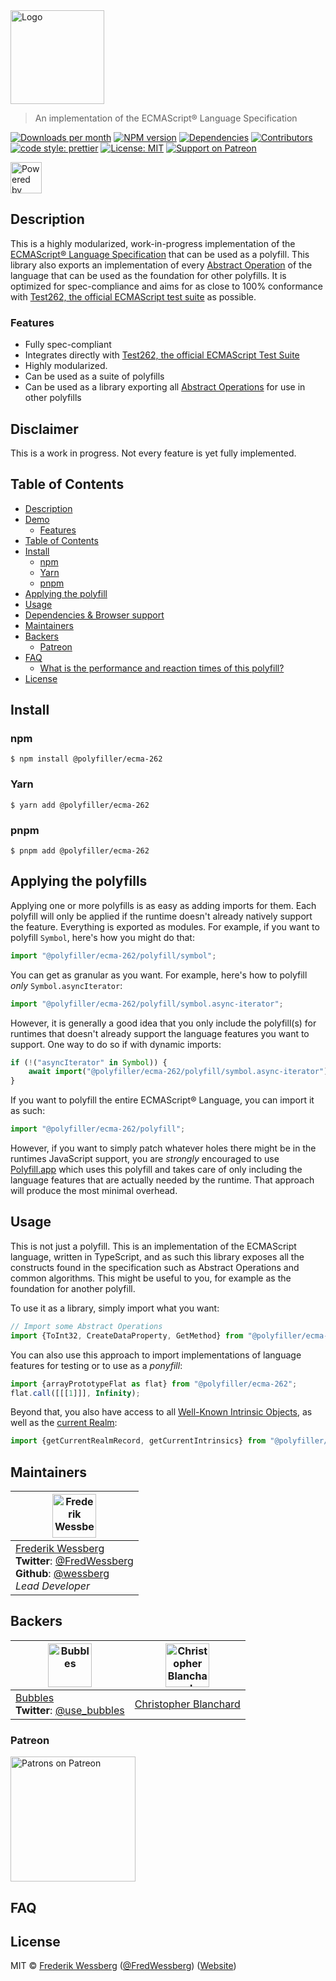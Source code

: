 <!-- SHADOW_SECTION_LOGO_START -->

<div><img alt="Logo" src="https://raw.githubusercontent.com/polyfiller-org/polyfiller/master/packages/library/ecma/ecma-262/documentation/asset/logo.png" height="150"   /></div>

<!-- SHADOW_SECTION_LOGO_END -->

<!-- SHADOW_SECTION_DESCRIPTION_SHORT_START -->

> An implementation of the ECMAScript® Language Specification

<!-- SHADOW_SECTION_DESCRIPTION_SHORT_END -->

<!-- SHADOW_SECTION_BADGES_START -->

<a href="https://npmcharts.com/compare/%40polyfiller%2Fecma-262?minimal=true"><img alt="Downloads per month" src="https://img.shields.io/npm/dm/%40polyfiller%2Fecma-262.svg"    /></a>
<a href="https://www.npmjs.com/package/%40polyfiller%2Fecma-262"><img alt="NPM version" src="https://badge.fury.io/js/%40polyfiller%2Fecma-262.svg"    /></a>
<a href="https://david-dm.org/polyfiller-org/library"><img alt="Dependencies" src="https://img.shields.io/david/polyfiller-org%2Flibrary.svg"    /></a>
<a href="https://github.com/polyfiller-org/library/graphs/contributors"><img alt="Contributors" src="https://img.shields.io/github/contributors/polyfiller-org%2Flibrary.svg"    /></a>
<a href="https://github.com/prettier/prettier"><img alt="code style: prettier" src="https://img.shields.io/badge/code_style-prettier-ff69b4.svg"    /></a>
<a href="https://opensource.org/licenses/MIT"><img alt="License: MIT" src="https://img.shields.io/badge/License-MIT-yellow.svg"    /></a>
<a href="https://www.patreon.com/bePatron?u=11315442"><img alt="Support on Patreon" src="https://img.shields.io/badge/patreon-donate-green.svg"    /></a>

<!-- SHADOW_SECTION_BADGES_END -->

<div><img alt="Powered by Polyfiller" src="https://raw.githubusercontent.com/polyfiller-org/polyfiller/master/documentation/asset/logo-color-powered-by.png" height="50"   /></div>

<!-- SHADOW_SECTION_DESCRIPTION_LONG_START -->

## Description

<!-- SHADOW_SECTION_DESCRIPTION_LONG_END -->

This is a highly modularized, work-in-progress implementation of the [ECMAScript® Language Specification](https://tc39.github.io/ecma262/) that can be used as a polyfill.
This library also exports an implementation of every [Abstract Operation](https://tc39.es/ecma262/#sec-abstract-operations) of the language that can be used as the foundation for other polyfills.
It is optimized for spec-compliance and aims for as close to 100% conformance with [Test262, the official ECMAScript test suite](https://github.com/tc39/test262) as possible.

<!-- SHADOW_SECTION_FEATURES_START -->

### Features

<!-- SHADOW_SECTION_FEATURES_END -->

- Fully spec-compliant
- Integrates directly with [Test262, the official ECMAScript Test Suite](https://github.com/tc39/test262)
- Highly modularized.
- Can be used as a suite of polyfills
- Can be used as a library exporting all [Abstract Operations](https://tc39.es/ecma262/#sec-abstract-operations) for use in other polyfills

<!-- SHADOW_SECTION_FEATURE_IMAGE_START -->

<!-- SHADOW_SECTION_FEATURE_IMAGE_END -->

## Disclaimer

This is a work in progress. Not every feature is yet fully implemented.

<!-- SHADOW_SECTION_TOC_START -->

## Table of Contents

- [Description](#description)
- [Demo](#demo)
  - [Features](#features)
- [Table of Contents](#table-of-contents)
- [Install](#install)
  - [npm](#npm)
  - [Yarn](#yarn)
  - [pnpm](#pnpm)
- [Applying the polyfill](#applying-the-polyfill)
- [Usage](#usage)
- [Dependencies & Browser support](#dependencies--browser-support)
- [Maintainers](#maintainers)
- [Backers](#backers)
  - [Patreon](#patreon)
- [FAQ](#faq)
  - [What is the performance and reaction times of this polyfill?](#what-is-the-performance-and-reaction-times-of-this-polyfill)
- [License](#license)

<!-- SHADOW_SECTION_TOC_END -->

<!-- SHADOW_SECTION_INSTALL_START -->

## Install

### npm

```
$ npm install @polyfiller/ecma-262
```

### Yarn

```
$ yarn add @polyfiller/ecma-262
```

### pnpm

```
$ pnpm add @polyfiller/ecma-262
```

<!-- SHADOW_SECTION_INSTALL_END -->

## Applying the polyfills

Applying one or more polyfills is as easy as adding imports for them.
Each polyfill will only be applied if the runtime doesn't already natively support the feature.
Everything is exported as modules. For example, if you want to polyfill `Symbol`, here's how you might do that:

```typescript
import "@polyfiller/ecma-262/polyfill/symbol";
```

You can get as granular as you want. For example, here's how to polyfill _only_ `Symbol.asyncIterator`:

```typescript
import "@polyfiller/ecma-262/polyfill/symbol.async-iterator";
````

However, it is generally a good idea that you only include the polyfill(s) for runtimes that doesn't already support the language features you want to support.
One way to do so if with dynamic imports:

```typescript
if (!("asyncIterator" in Symbol)) {
	await import("@polyfiller/ecma-262/polyfill/symbol.async-iterator");
}
```

If you want to polyfill the entire ECMAScript® Language, you can import it as such:

```typescript
import "@polyfiller/ecma-262/polyfill";
```

However, if you want to simply patch whatever holes there might be in the runtimes JavaScript support, you are _strongly_ encouraged to use [Polyfill.app](https://github.com/wessberg/Polyfiller) which uses this polyfill and takes care of only including the language features that are actually needed by the runtime.
That approach will produce the most minimal overhead.

<!-- SHADOW_SECTION_USAGE_START -->

## Usage

<!-- SHADOW_SECTION_USAGE_END -->

This is not just a polyfill. This is an implementation of the ECMAScript language, written in TypeScript, and as such this library exposes all the constructs
found in the specification such as Abstract Operations and common algorithms. This might be useful to you, for example as the foundation for another polyfill.

To use it as a library, simply import what you want:

```typescript
// Import some Abstract Operations
import {ToInt32, CreateDataProperty, GetMethod} from "@polyfiller/ecma-262";
````

You can also use this approach to import implementations of language features for testing or to use as a _ponyfill_:

```typescript
import {arrayPrototypeFlat as flat} from "@polyfiller/ecma-262";
flat.call([[[1]]], Infinity);
````

Beyond that, you also have access to all [Well-Known Intrinsic Objects](https://tc39.es/ecma262/#sec-well-known-intrinsic-objects), as
well as the [current Realm](https://tc39.es/ecma262/#realm):

```typescript
import {getCurrentRealmRecord, getCurrentIntrinsics} from "@polyfiller/ecma-262";
````

<!-- SHADOW_SECTION_MAINTAINERS_START -->

## Maintainers

| <a href="mailto:frederikwessberg@hotmail.com"><img alt="Frederik Wessberg" src="https://avatars2.githubusercontent.com/u/20454213?s=460&v=4" height="70"   /></a>                                                                |
| -------------------------------------------------------------------------------------------------------------------------------------------------------------------------------------------------------------------------------- |
| [Frederik Wessberg](mailto:frederikwessberg@hotmail.com)<br><strong>Twitter</strong>: [@FredWessberg](https://twitter.com/FredWessberg)<br><strong>Github</strong>: [@wessberg](https://github.com/wessberg)<br>_Lead Developer_ |

<!-- SHADOW_SECTION_MAINTAINERS_END -->

<!-- SHADOW_SECTION_BACKERS_START -->

## Backers

| <a href="https://usebubbles.com"><img alt="Bubbles" src="https://uploads-ssl.webflow.com/5d682047c28b217055606673/5e5360be16879c1d0dca6514_icon-thin-128x128%402x.png" height="70"   /></a> | <a href="https://github.com/cblanc"><img alt="Christopher Blanchard" src="https://avatars0.githubusercontent.com/u/2160685?s=400&v=4" height="70"   /></a> |
| ------------------------------------------------------------------------------------------------------------------------------------------------------------------------------------------- | ---------------------------------------------------------------------------------------------------------------------------------------------------------- |
| [Bubbles](https://usebubbles.com)<br><strong>Twitter</strong>: [@use_bubbles](https://twitter.com/use_bubbles)                                                                              | [Christopher Blanchard](https://github.com/cblanc)                                                                                                         |

### Patreon

<a href="https://www.patreon.com/bePatron?u=11315442"><img alt="Patrons on Patreon" src="https://img.shields.io/endpoint.svg?url=https://shieldsio-patreon.herokuapp.com/wessberg"  width="200"  /></a>

<!-- SHADOW_SECTION_BACKERS_END -->

<!-- SHADOW_SECTION_FAQ_START -->

## FAQ

<!-- SHADOW_SECTION_FAQ_END -->

<!-- SHADOW_SECTION_LICENSE_START -->

## License

MIT © [Frederik Wessberg](mailto:frederikwessberg@hotmail.com) ([@FredWessberg](https://twitter.com/FredWessberg)) ([Website](https://github.com/wessberg))

<!-- SHADOW_SECTION_LICENSE_END -->

